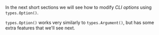 In the next short sections we will see how to modify *CLI options* using `types.Option()`.

`types.Option()` works very similarly to `types.Argument()`, but has some extra features that we'll see next.
